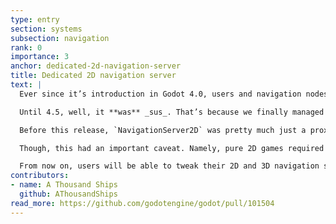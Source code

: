 ```yaml
---
type: entry
section: systems
subsection: navigation
rank: 0
importance: 3
anchor: dedicated-2d-navigation-server
title: Dedicated 2D navigation server
text: |
  Ever since it’s introduction in Godot 4.0, users and navigation nodes interfaced `NavigationServer2D` for all their 2D-pathfinding needs. But what if I told you that `NavigationServer2D` feels… _sus_. It’s hiding something.

  Until 4.5, well, it **was** _sus_. That’s because we finally managed to create a dedicated 2D navigation server.

  Before this release, `NavigationServer2D` was pretty much just a proxy for `NavigationServer3D`. That’s because we figured we could reuse the 3D logic for it, as 2D navigation can ultimately be represented in 3D by constraining everything in two axis.

  Though, this had an important caveat. Namely, pure 2D games required an export template that had 3D support. That would obviously bump the final export size of their game.

  From now on, users will be able to tweak their 2D and 3D navigation servers independently.
contributors:
- name: A Thousand Ships
  github: AThousandShips
read_more: https://github.com/godotengine/godot/pull/101504
---
```

